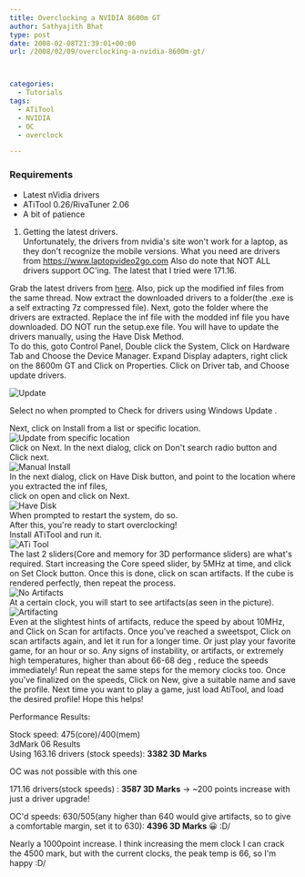 ```yaml
---
title: Overclocking a NVIDIA 8600m GT
author: Sathyajith Bhat
type: post
date: 2008-02-08T21:39:01+00:00
url: /2008/02/09/overclocking-a-nvidia-8600m-gt/



categories:
  - Tutorials
tags:
  - ATiTool
  - NVIDIA
  - OC
  - overclock

---
```

### Requirements

  * Latest nVidia drivers
  * ATiTool 0.26/RivaTuner 2.06
  * A bit of patience

1. Getting the latest drivers.  
Unfortunately, the drivers from nvidia's site won't work for a laptop, as they don't recognize the mobile versions. What you need are drivers from https://www.laptopvideo2go.com Also do note that NOT ALL drivers support OC'ing. The latest that I tried were 171.16.

Grab the latest drivers from [here][1]. Also, pick up the modified inf files from the same thread. Now extract the downloaded drivers to a folder(the .exe is a self extracting 7z compressed file). Next, goto the folder where the drivers are extracted. Replace the inf file with the modded inf file you have downloaded. DO NOT run the setup.exe file. You will have to update the drivers manually, using the Have Disk Method.  
To do this, goto Control Panel, Double click the System, Click on Hardware Tab and Choose the Device Manager. Expand Display adapters, right click on the 8600m GT and Click on Properties. Click on Driver tab, and Choose update drivers.  


  
![Update][2] 

Select no when prompted to Check for drivers using Windows Update .

Next, click on Install from a list or specific location.  
![Update from specific location][3]  
Click on Next. In the next dialog, click on Don't search radio button and Click next.  
![Manual Install][4]  
In the next dialog, click on Have Disk button, and point to the location where you extracted the inf files,  
click on open and click on Next.  
![Have Disk][5]  
When prompted to restart the system, do so.  
After this, you're ready to start overclocking!  
Install ATiTool and run it.  
![ATi Tool][6]  
The last 2 sliders(Core and memory for 3D performance sliders) are what's required. Start increasing the Core speed slider, by 5MHz at time, and click on Set Clock button. Once this is done, click on scan artifacts. If the cube is rendered perfectly, then repeat the process.  
![No Artifacts][7]  
At a certain clock, you will start to see artifacts(as seen in the picture).  
![Artifacting][8]  
Even at the slightest hints of artifacts, reduce the speed by about 10MHz, and Click on Scan for artifacts. Once you've reached a sweetspot, Click on scan artifacts again, and let it run for a longer time. Or just play your favorite game, for an hour or so. Any signs of instability, or artifacts, or extremely high temperatures, higher than about 66-68 deg , reduce the speeds immediately! Run repeat the same steps for the memory clocks too. Once you've finalized on the speeds, Click on New, give a suitable name and save the profile. Next time you want to play a game, just load AtiTool, and load the desired profile! Hope this helps!

Performance Results:

Stock speed: 475(core)/400(mem)  
3dMark 06 Results  
Using 163.16 drivers (stock speeds): **3382 3D Marks** 

OC was not possible with this one

171.16 drivers(stock speeds) : **3587 3D Marks** -> ~200 points increase with just a driver upgrade!

OC'd speeds: 630/505(any higher than 640 would give artifacts, so to give a comfortable margin, set it to 630): **4396 3D Marks** 😀 \:D/

Nearly a 1000point increase. I think increasing the mem clock I can crack the 4500 mark, but with the current clocks, the peak temp is 66, so I'm happy \:D/

 [1]: https://www.laptopvideo2go.com/forum/index.php?showforum=73
 [2]: https://img225.imageshack.us/img225/2740/updatexm8.jpg
 [3]: https://img136.imageshack.us/img136/1663/update1bb8.jpg
 [4]: https://img218.imageshack.us/img218/8094/update2nf2.jpg
 [5]: https://img221.imageshack.us/img221/601/update3bz2.jpg
 [6]: https://img221.imageshack.us/img221/8127/atitoolmo3.jpg
 [7]: https://img240.imageshack.us/img240/518/noartifactsrz8.jpg
 [8]: https://img233.imageshack.us/img233/8664/artifactslo6.jpg
